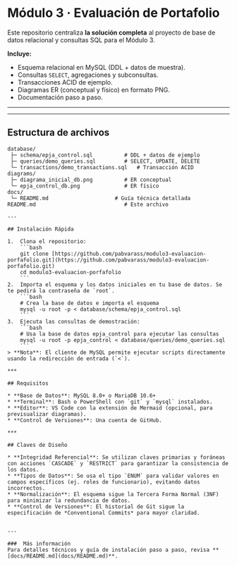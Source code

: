 # Módulo 3 · Evaluación de Portafolio

Este repositorio centraliza **la solución completa** al proyecto de base de datos relacional y consultas SQL para el Módulo 3.

**Incluye:**
* Esquema relacional en MySQL (DDL + datos de muestra).  
* Consultas `SELECT`, agregaciones y subconsultas.  
* Transacciones ACID de ejemplo.  
* Diagramas ER (conceptual y físico) en formato PNG.  
* Documentación paso a paso.

***

---

## Estructura de archivos

```text
database/
 ├─ schema/epja_control.sql          # DDL + datos de ejemplo
 ├─ queries/demo_queries.sql         # SELECT, UPDATE, DELETE
 └─ transactions/demo_transactions.sql   # Transacción ACID
diagrams/
 ├─ diagrama_inicial_db.png          # ER conceptual
 └─ epja_control_db.png              # ER físico
docs/
 └─ README.md                     # Guía técnica detallada
README.md                            # Este archivo

---

## Instalación Rápida

1.  Clona el repositorio:
    ```bash
    git clone [https://github.com/pabvarass/modulo3-evaluacion-porfafolio.git](https://github.com/pabvarass/modulo3-evaluacion-porfafolio.git)
    cd modulo3-evaluacion-porfafolio
    ```
2.  Importa el esquema y los datos iniciales en tu base de datos. Se te pedirá la contraseña de `root`.
    ```bash
    # Crea la base de datos e importa el esquema
    mysql -u root -p < database/schema/epja_control.sql
    ```
3.  Ejecuta las consultas de demostración:
    ```bash
    # Usa la base de datos epja_control para ejecutar las consultas
    mysql -u root -p epja_control < database/queries/demo_queries.sql
    ```
> **Nota**: El cliente de MySQL permite ejecutar scripts directamente usando la redirección de entrada (`<`).

***

## Requisitos

* **Base de Datos**: MySQL 8.0+ o MariaDB 10.6+
* **Terminal**: Bash o PowerShell con `git` y `mysql` instalados.
* **Editor**: VS Code con la extensión de Mermaid (opcional, para previsualizar diagramas).
* **Control de Versiones**: Una cuenta de GitHub.

***

## Claves de Diseño

* **Integridad Referencial**: Se utilizan claves primarias y foráneas con acciones `CASCADE` y `RESTRICT` para garantizar la consistencia de los datos.
* **Tipos de Datos**: Se usa el tipo `ENUM` para validar valores en campos específicos (ej. roles de funcionario), evitando datos incorrectos.
* **Normalización**: El esquema sigue la Tercera Forma Normal (3NF) para minimizar la redundancia de datos.
* **Control de Versiones**: El historial de Git sigue la especificación de *Conventional Commits* para mayor claridad.


---

###  Más información
Para detalles técnicos y guía de instalación paso a paso, revisa **[docs/README.md](docs/README.md)**.

